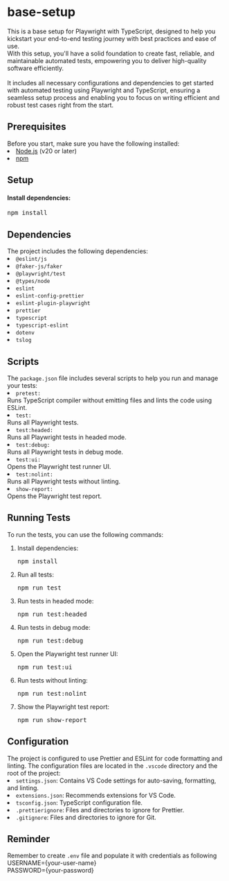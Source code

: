 <h1>base-setup</h1>
This is a base setup for Playwright with TypeScript, designed to help you kickstart your end-to-end testing journey with best practices and ease of use.
<br>With this setup, you'll have a solid foundation to create fast, reliable, and maintainable automated tests, empowering you to deliver high-quality software efficiently.
<br>
<br>It includes all necessary configurations and dependencies to get started with automated testing using Playwright and TypeScript, ensuring a seamless setup process and enabling you to focus on writing efficient and robust test cases right from the start.

<h2>Prerequisites</h2>
Before you start, make sure you have the following installed:

<li><a href="https://nodejs.org" rel="nofollow">Node.js</a> (v20 or later)</li>

<li><a href="https://www.npmjs.com/" rel="nofollow">npm</a></li>

<h2>Setup</h2>

<h4>Install dependencies:</h4>

<pre>npm install</pre>

<h2>Dependencies</h2>
The project includes the following dependencies:

<li><code>@eslint/js</code></li>
<li><code>@faker-js/faker</code></li>
<li><code>@playwright/test</code></li>
<li><code>@types/node</code></li>
<li><code>eslint</code></li>
<li><code>eslint-config-prettier</code></li>
<li><code>eslint-plugin-playwright</code></li>
<li><code>prettier</code></li>
<li><code>typescript</code></li>
<li><code>typescript-eslint</code></li>
<li><code>dotenv</code></li>
<li><code>tslog</code></li>

<h2>Scripts</h2>
The <code>package.json</code> file includes several scripts to help you run and manage your tests:

<li><code>pretest:</code></li> Runs TypeScript compiler without emitting files and lints the code using ESLint.
<li><code>test:</code></li> Runs all Playwright tests.
<li><code>test:headed:</code></li> Runs all Playwright tests in headed mode.
<li><code>test:debug:</code></li> Runs all Playwright tests in debug mode.
<li><code>test:ui:</code></li> Opens the Playwright test runner UI.
<li><code>test:nolint:</code></li> Runs all Playwright tests without linting.
<li><code>show-report:</code></li> Opens the Playwright test report.

<h2>Running Tests</h2>
To run the tests, you can use the following commands:
<ol dir="auto">
<li><p dir="auto">Install dependencies:</p>
<pre>npm install</pre></li>
<li><p dir="auto">Run all tests:</p>
<pre>npm run test</pre></li>

<li><p dir="auto">Run tests in headed mode:</p>
<pre>npm run test:headed</pre></li>

<li><p dir="auto">Run tests in debug mode:</p>
<pre>npm run test:debug</pre></li>

<li><p dir="auto">Open the Playwright test runner UI:</p>
<pre>npm run test:ui</pre></li>

<li><p dir="auto">Run tests without linting:</p>
<pre>npm run test:nolint</pre></li>

<li><p dir="auto">Show the Playwright test report:</p>
<pre>npm run show-report</pre></li>
</ol>

<h2>Configuration</h2>
The project is configured to use Prettier and ESLint for code formatting and linting. The configuration files are located in the <code>.vscode</code> directory and the root of the project:

<li><Code>settings.json</Code>: Contains VS Code settings for auto-saving, formatting, and linting.</li>
<li><Code>extensions.json</Code>: Recommends extensions for VS Code.</li>
<li><Code>tsconfig.json</Code>: TypeScript configuration file.</li>
<li><Code>.prettierignore</Code>: Files and directories to ignore for Prettier.</li>
<li><Code>.gitignore</Code>: Files and directories to ignore for Git.</li>

<h2>Reminder</h2>
Remember to create <code>.env</code> file and populate it with credentials as following
<br>USERNAME={your-user-name}
<br>PASSWORD={your-password}
